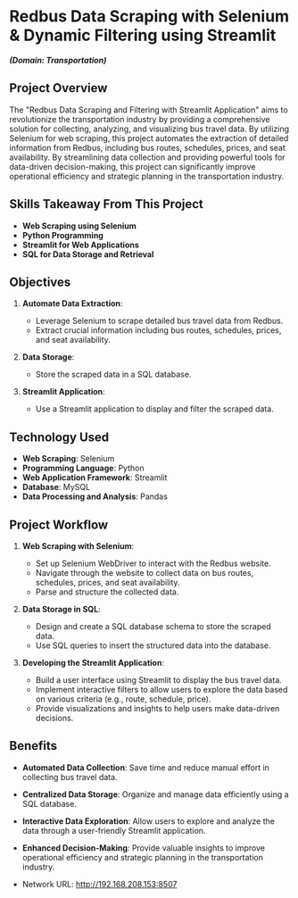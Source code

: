 # Redbus Data Scraping with Selenium & Dynamic Filtering using Streamlit
***(Domain: Transportation)***

## Project Overview
The "Redbus Data Scraping and Filtering with Streamlit Application" aims to revolutionize the transportation industry by providing a comprehensive solution for collecting, analyzing, and visualizing bus travel data. By utilizing Selenium for web scraping, this project automates the extraction of detailed information from Redbus, including bus routes, schedules, prices, and seat availability. By streamlining data collection and providing powerful tools for data-driven decision-making, this project can significantly improve operational efficiency and strategic planning in the transportation industry.

## Skills Takeaway From This Project
- **Web Scraping using Selenium**
- **Python Programming**
- **Streamlit for Web Applications**
- **SQL for Data Storage and Retrieval**

## Objectives
1. **Automate Data Extraction**:
    - Leverage Selenium to scrape detailed bus travel data from Redbus.
    - Extract crucial information including bus routes, schedules, prices, and seat availability.

2. **Data Storage**:
    - Store the scraped data in a SQL database.

3. **Streamlit Application**:
    - Use a Streamlit application to display and filter the scraped data.

## Technology Used
- **Web Scraping**: Selenium
- **Programming Language**: Python
- **Web Application Framework**: Streamlit
- **Database**: MySQL
- **Data Processing and Analysis**: Pandas

## Project Workflow
1. **Web Scraping with Selenium**:
    - Set up Selenium WebDriver to interact with the Redbus website.
    - Navigate through the website to collect data on bus routes, schedules, prices, and seat availability.
    - Parse and structure the collected data.

2. **Data Storage in SQL**:
    - Design and create a SQL database schema to store the scraped data.
    - Use SQL queries to insert the structured data into the database.

3. **Developing the Streamlit Application**:
    - Build a user interface using Streamlit to display the bus travel data.
    - Implement interactive filters to allow users to explore the data based on various criteria (e.g., route, schedule, price).
    - Provide visualizations and insights to help users make data-driven decisions.

## Benefits
- **Automated Data Collection**: Save time and reduce manual effort in collecting bus travel data.
- **Centralized Data Storage**: Organize and manage data efficiently using a SQL database.
- **Interactive Data Exploration**: Allow users to explore and analyze the data through a user-friendly Streamlit application.
- **Enhanced Decision-Making**: Provide valuable insights to improve operational efficiency and strategic planning in the transportation industry.

- Network URL: http://192.168.208.153:8507
